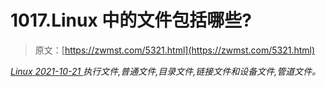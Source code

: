 <!--yml
category: 未分类
date: 0001-01-01 00:00:00
--->

# 1017.Linux 中的文件包括哪些?

> 原文：[https://zwmst.com/5321.html](https://zwmst.com/5321.html)

   [ *Linux* ](https://zwmst.com/linux)*[ <time datetime="2021-10-21T23:51:07+08:00"> 2021-10-21 </time> ](https://zwmst.com/5321.html)  执行文件,普通文件,目录文件,链接文件和设备文件,管道文件。*
